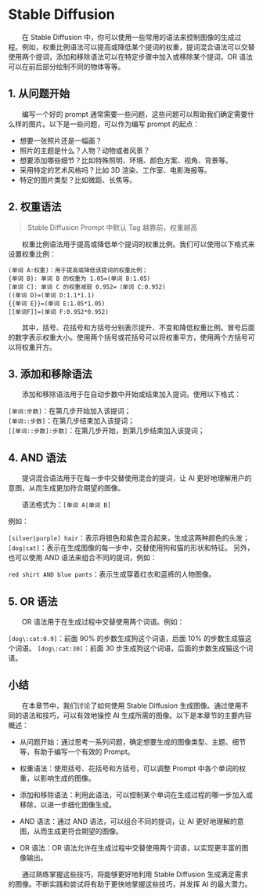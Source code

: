 # Stable Diffusion

&emsp;&emsp;在 Stable Diffusion 中，你可以使用一些常用的语法来控制图像的生成过程。例如，权重比例语法可以提高或降低某个提词的权重，提词混合语法可以交替使用两个提词，添加和移除语法可以在特定步骤中加入或移除某个提词，OR 语法可以在前后部分绘制不同的物体等等。

## 1. 从问题开始

&emsp;&emsp;编写一个好的 prompt 通常需要一些问题，这些问题可以帮助我们确定需要什么样的图片。以下是一些问题，可以作为编写 prompt 的起点：

- 想要一张照片还是一幅画？
- 照片的主题是什么？人物？动物或者风景？
- 想要添加哪些细节？比如特殊照明、环境、颜色方案、视角、背景等。
- 采用特定的艺术风格吗？比如 3D 渲染、工作室、电影海报等。
- 特定的图片类型？比如微距、长焦等。

## 2. 权重语法

> Stable Diffusion Prompt 中默认 Tag 越靠前，权重越高

&emsp;&emsp;权重比例语法用于提高或降低单个提词的权重比例。我们可以使用以下格式来设置权重比例：

```
(单词 A:权重)：用于提高或降低该提词的权重比例；
{单词 B}: 单词 B 的权重为 1.05=(单词 B:1.05)
[单词 C]: 单词 C 的权重减弱 0.952=（单词 C:0.952)
((单词 D)=(单词 D:1.1*1.1)
{{单词 E}}=(单词 E:1.05*1.05)
[[单词F]]=(单词 F:0.952*0.952)
```

&emsp;&emsp;其中，括号、花括号和方括号分别表示提升、不变和降低权重比例。冒号后面的数字表示权重大小。使用两个括号或花括号可以将权重平方，使用两个方括号可以将权重开方。

## 3. 添加和移除语法

&emsp;&emsp;添加和移除语法用于在自动步数中开始或结束加入提词。使用以下格式：

`[单词:步数]`：在第几步开始加入该提词；<br>
`[单词::步数]`：在第几步结束加入该提词；<br>
`[[单词::步数]:步数]`：在第几步开始，到第几步结束加入该提词；<br>

## 4. AND 语法

&emsp;&emsp;提词混合语法用于在每一步中交替使用混合的提词，让 AI 更好地理解用户的意图，从而生成更加符合期望的图像。

&emsp;&emsp;语法格式为：`[单词 A|单词 B]`

例如：

`[silver|purple] hair`：表示将银色和紫色混合起来，生成这两种颜色的头发；
`[dog|cat]`：表示在生成图像的每一步中，交替使用狗和猫的形状和特征。
另外，也可以使用 AND 语法来组合不同的提词，例如：

`red shirt AND blue pants`：表示生成穿着红衣和蓝裤的人物图像。

## 5. OR 语法

&emsp;&emsp;OR 语法用于在生成过程中交替使用两个词语。例如：

`[dog\:cat:0.9]`：前面 90% 的步数生成狗这个词语，后面 10% 的步数生成猫这个词语。
`[dog\:cat:30]`：前面 30 步生成狗这个词语，后面的步数生成猫这个词语。

## 小结

&emsp;&emsp;在本章节中，我们讨论了如何使用 Stable Diffusion 生成图像。通过使用不同的语法和技巧，可以有效地操控 AI 生成所需的图像。以下是本章节的主要内容概述：

- 从问题开始：通过思考一系列问题，确定想要生成的图像类型、主题、细节等，有助于编写一个有效的 Prompt。

- 权重语法：使用括号、花括号和方括号，可以调整 Prompt 中各个单词的权重，以影响生成的图像。

- 添加和移除语法：利用此语法，可以控制某个单词在生成过程的哪一步加入或移除，以进一步细化图像生成。

- AND 语法：通过 AND 语法，可以组合不同的提词，让 AI 更好地理解的意图，从而生成更符合期望的图像。

- OR 语法：OR 语法允许在生成过程中交替使用两个词语，以实现更丰富的图像输出。

&emsp;&emsp;通过熟练掌握这些技巧，将能够更好地利用 Stable Diffusion 生成满足需求的图像。不断实践和尝试将有助于更快地掌握这些技巧，并发挥 AI 的最大潜力。
